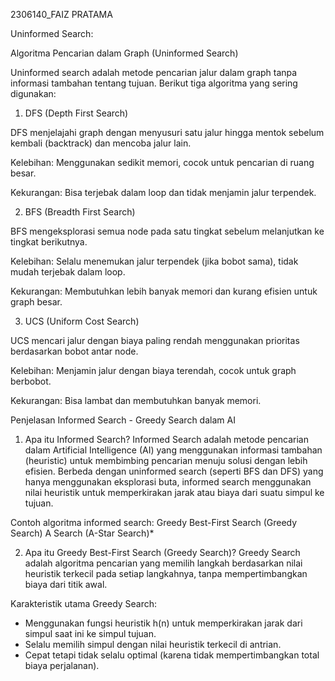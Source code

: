 2306140_FAIZ PRATAMA

Uninformed Search:

Algoritma Pencarian dalam Graph (Uninformed Search)

Uninformed search adalah metode pencarian jalur dalam graph tanpa informasi tambahan tentang tujuan. Berikut tiga algoritma yang sering digunakan:

1. DFS (Depth First Search)

DFS menjelajahi graph dengan menyusuri satu jalur hingga mentok sebelum kembali (backtrack) dan mencoba jalur lain.

Kelebihan: Menggunakan sedikit memori, cocok untuk pencarian di ruang besar.

Kekurangan: Bisa terjebak dalam loop dan tidak menjamin jalur terpendek.


2. BFS (Breadth First Search)

BFS mengeksplorasi semua node pada satu tingkat sebelum melanjutkan ke tingkat berikutnya.

Kelebihan: Selalu menemukan jalur terpendek (jika bobot sama), tidak mudah terjebak dalam loop.

Kekurangan: Membutuhkan lebih banyak memori dan kurang efisien untuk graph besar.


3. UCS (Uniform Cost Search)

UCS mencari jalur dengan biaya paling rendah menggunakan prioritas berdasarkan bobot antar node.

Kelebihan: Menjamin jalur dengan biaya terendah, cocok untuk graph berbobot.

Kekurangan: Bisa lambat dan membutuhkan banyak memori.

Penjelasan Informed Search - Greedy Search dalam AI
1. Apa itu Informed Search?
Informed Search adalah metode pencarian dalam Artificial Intelligence (AI) yang menggunakan informasi tambahan (heuristic) untuk membimbing pencarian menuju solusi dengan lebih efisien. Berbeda dengan uninformed search (seperti BFS dan DFS) yang hanya menggunakan eksplorasi buta, informed search menggunakan nilai heuristik untuk memperkirakan jarak atau biaya dari suatu simpul ke tujuan.

Contoh algoritma informed search:
Greedy Best-First Search (Greedy Search)
A Search (A-Star Search)*

2. Apa itu Greedy Best-First Search (Greedy Search)?
Greedy Search adalah algoritma pencarian yang memilih langkah berdasarkan nilai heuristik terkecil pada setiap langkahnya, tanpa mempertimbangkan biaya dari titik awal.

Karakteristik utama Greedy Search:
- Menggunakan fungsi heuristik h(n) untuk memperkirakan jarak dari simpul saat ini ke simpul tujuan.
- Selalu memilih simpul dengan nilai heuristik terkecil di antrian.
- Cepat tetapi tidak selalu optimal (karena tidak mempertimbangkan total biaya perjalanan).
